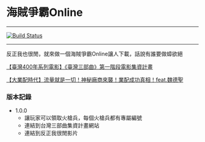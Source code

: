 # 海賊爭霸Online
***
[![Build Status](https://travis-ci.org/AndyAWD/PirateHegemonyOnline.svg?branch=master)](https://travis-ci.org/AndyAWD/PirateHegemonyOnline)
***

反正我也很閒，就來做一個海賊爭霸Online讓人下載，話說有誰要做蟑欲絕

[【臺灣400年系列電影】《臺灣三部曲》第一階段電影集資計畫](https://taiwantrilogy.com/)

[【大業配時代】流量就是一切！神秘廠商來襲！業配成功真相！feat.魏德聖](https://www.youtube.com/watch?v=LUaYe_7cmxQ)

### 版本記錄
* 1.0.0
  * 讓玩家可以領取火槍兵，每個火槍兵都有專屬編號
  * 連結到台灣三部曲集資計畫網站
  * 連結到反正我很閒影片